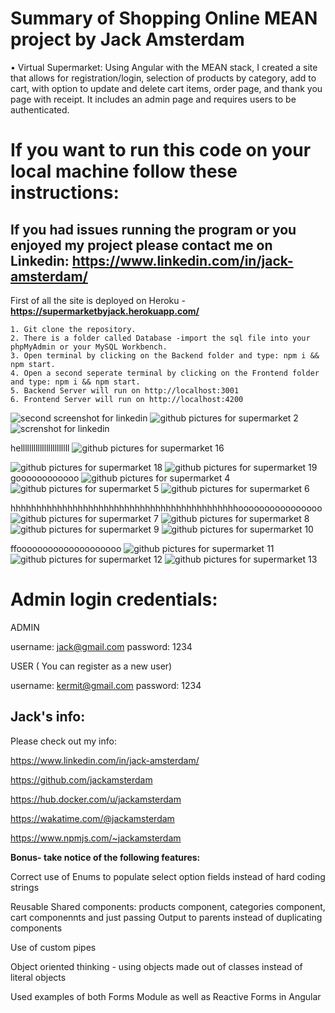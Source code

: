 # Summary of Shopping Online MEAN project by Jack Amsterdam
•	Virtual Supermarket: Using Angular with the MEAN stack, I created a site that allows for registration/login, selection of products by category, add to cart, with option to update and delete cart items, order page, and thank you page with receipt. It includes an admin page and requires users to be authenticated.
# If you want to run this code on your local machine follow these instructions:
## If you had issues running the program or you enjoyed my project please contact me on Linkedin: https://www.linkedin.com/in/jack-amsterdam/

First of all the site is deployed on Heroku - **https://supermarketbyjack.herokuapp.com/** 


```
1. Git clone the repository.
2. There is a folder called Database -import the sql file into your phpMyAdmin or your MySQL Workbench.
3. Open terminal by clicking on the Backend folder and type: npm i && npm start.
4. Open a second seperate terminal by clicking on the Frontend folder and type: npm i && npm start.
5. Backend Server will run on http://localhost:3001
6. Frontend Server will run on http://localhost:4200
```


![second screenshot for linkedin](https://user-images.githubusercontent.com/64046793/193428364-b46471c5-83a1-4126-95f9-9b8d4aad56fd.JPG)
![github pictures for supermarket 2](https://user-images.githubusercontent.com/64046793/193429623-76b54979-25e5-4fdb-918d-02528e784ddf.JPG)
![screnshot for linkedin](https://user-images.githubusercontent.com/64046793/193428357-e92c8b82-05e0-4fc3-96b8-5aea2434401e.JPG)


helllllllllllllllllllllll
![github pictures for supermarket 16](https://user-images.githubusercontent.com/64046793/193429615-23334e29-beb1-4e85-b4ff-16ffe779059a.JPG)

![github pictures for supermarket 18](https://user-images.githubusercontent.com/64046793/193429618-e4f7ec17-5e87-45d6-886e-84de97eccea3.JPG)
![github pictures for supermarket 19](https://user-images.githubusercontent.com/64046793/193429620-199db103-61e9-4d59-a669-1afb22dda23c.JPG)
goooooooooooo
![github pictures for supermarket 4](https://user-images.githubusercontent.com/64046793/193429627-a0723bf1-650b-4bba-95e0-e76d602c4938.JPG)
![github pictures for supermarket 5](https://user-images.githubusercontent.com/64046793/193429628-bdc2415b-bd00-4cb1-81de-3b2590d318ad.JPG)
![github pictures for supermarket 6](https://user-images.githubusercontent.com/64046793/193429629-37cd2b8c-61b8-4318-bbbf-b9d34b839d6c.JPG)

hhhhhhhhhhhhhhhhhhhhhhhhhhhhhhhhhhhhhhhhhhhhoooooooooooooooo
![github pictures for supermarket 7](https://user-images.githubusercontent.com/64046793/193429630-d22d38e6-020a-45ce-8d6d-e8fd41485c96.JPG)
![github pictures for supermarket 8](https://user-images.githubusercontent.com/64046793/193429632-dd05f1e6-5d3a-4aa3-8661-0f896ec8cac6.JPG)
![github pictures for supermarket 9](https://user-images.githubusercontent.com/64046793/193429633-393b309e-4cfc-4506-b7c6-ba534dcab5f3.JPG)
![github pictures for supermarket 10](https://user-images.githubusercontent.com/64046793/193429634-6f154761-ef7a-4142-a2f1-ed559a2de6eb.JPG)



ffoooooooooooooooooooo
![github pictures for supermarket 11](https://user-images.githubusercontent.com/64046793/193429635-b1394135-c919-4a43-80bd-42da4571ac86.JPG)
![github pictures for supermarket 12](https://user-images.githubusercontent.com/64046793/193429636-27fa7305-a4ac-45e6-bf72-053b56d46cb2.JPG)
![github pictures for supermarket 13](https://user-images.githubusercontent.com/64046793/193429637-3926df10-0433-4aeb-a457-2dc6b02c6336.JPG)









# Admin login credentials:

ADMIN

username: jack@gmail.com
password: 1234

USER  ( You can register as a new user)

username: kermit@gmail.com
password: 1234

## Jack's info:

Please check out my info:

https://www.linkedin.com/in/jack-amsterdam/

https://github.com/jackamsterdam

https://hub.docker.com/u/jackamsterdam 

https://wakatime.com/@jackamsterdam

https://www.npmjs.com/~jackamsterdam

**Bonus- take notice of the following features:**

Correct use of Enums to populate select option fields instead of hard coding strings

Reusable Shared components: products component, categories component, cart componennts and just passing Output to parents instead of duplicating components

Use of  custom pipes

Object oriented thinking - using objects made out of classes instead of literal objects

Used examples of both Forms Module as well as Reactive Forms in Angular
